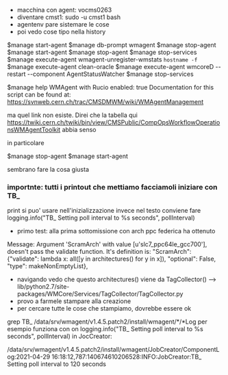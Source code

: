 - macchina con agent: vocms0263
- diventare cmst1: sudo -u cmst1 bash
- agentenv pare sistemare le cose
- poi vedo cose tipo nella history

$manage start-agent
$manage db-prompt wmagent
$manage stop-agent
$manage start-agent
$manage stop-agent
$manage stop-services
$manage execute-agent wmagent-unregister-wmstats `hostname -f`
$manage execute-agent clean-oracle
$manage execute-agent wmcoreD --restart --component AgentStatusWatcher
$manage stop-services

$manage help
WMAgent with Rucio enabled: true
Documentation for this script can be found at: https://svnweb.cern.ch/trac/CMSDMWM/wiki/WMAgentManagement

ma quel link non esiste. Direi che la tabella qui https://twiki.cern.ch/twiki/bin/view/CMSPublic/CompOpsWorkflowOperationsWMAgentToolkit abbia senso

in particolare

$manage stop-agent
$manage start-agent

sembrano fare la cosa giusta

### importnte: tutti i printout che mettiamo facciamoli iniziare con TB_

print si puo' usare nell'inizializzazione
invece nel testo conviene fare logging.info("TB_ Setting poll interval to %s seconds", pollInterval)


- primo test: alla prima sottomissione con arch ppc federica ha ottenuto 

Message: Argument 'ScramArch' with value [u'slc7_ppc64le_gcc700'], doesn't pass the validate function.
It's definition is:
                     "ScramArch": {"validate": lambda x: all([y in architectures() for y in x]),
                                   "optional": False, "type": makeNonEmptyList},

- navigando vedo che questo architectures() viene da TagCollector() --> lib/python2.7/site-packages/WMCore/Services/TagCollector/TagCollector.py
- provo a farmele stampare alla creazione
-  per cercare tutte le cose che stampiamo, dovrebbe essere ok

grep TB_ /data/srv/wmagent/v1.4.5.patch2/install/wmagent/*/*Log 
per esempio funziona con on logging.info("TB_ Setting poll interval to %s seconds", pollInterval) in JocCreator:

/data/srv/wmagent/v1.4.5.patch2/install/wmagent/JobCreator/ComponentLog:2021-04-29 16:18:12,787:140674610206528:INFO:JobCreator:TB_ Setting poll interval to 120 seconds




